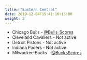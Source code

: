 ```yaml
---
title: "Eastern Central"
date: 2019-12-04T15:41:16+13:00
weight: 2
---
```


- Chicago Bulls - [@Bulls_Scores](https://twitter.com/bulls_scores)
- Cleveland Cavaliers - Not active
- Detroit Pistons - Not active
- Indiana Pacers - Not active
- Milwaukee Bucks - [@BucksScores](https://twitter.com/bucksscores)